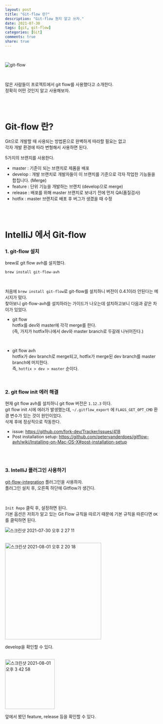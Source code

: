 ```yaml
---
layout: post   
title: "Git-flow 란?"      
description: "Git-flow 뭔지 알고 쓰자."  
date: 2021-07-30
tags: [git, git-flow]  
categories: [Git]  
comments: true  
share: true
---  
```


<br />     

![git-flow](https://user-images.githubusercontent.com/33855307/127602165-ac0ce9e1-fa18-46c0-8345-68e63865ef9e.png)

<br />   

많은 사람들이 프로젝트에서 git flow를 사용했다고 소개한다.      
정확히 어떤 것인지 알고 사용해보자.


<br />     
<br />         


# Git-flow 란?
Git으로 개발할 때 사용되는 방법론으로 완벽하게 따라할 필요는 없고     
각자 개발 환경에 따라 변형해서 사용하면 된다.

5가지의 브랜치를 사용한다.
* master : 기준이 되는 브랜치로 제품을 배포
* develop : 개발 브랜치로 개발자들이 이 브랜치를 기준으로 각자 작업한 기능들을 합칩니다. (Merge)
* feature : 단위 기능을 개발하는 브랜치 (develop으로 merge)
* release : 배포를 위해 master 브랜치로 보내기 전에 먼저 QA(품질검사)
* hotfix : master 브랜치로 배포 후 버그가 생겼을 때 수정

<br />         
<br />         

# IntelliJ 에서 Git-flow        

### 1. git-flow 설치      

brew로 git flow avh를 설치했다.
```
brew install git-flow-avh
```

<br />   


처음에 `brew install git-flow`로 git-flow를 설치하니 버전이 0.4.1이라 안된다는 메시지가 떴다.     
찾아보니 git-flow-avh를 설치하라는 가이드가 나오는데 설치하고보니 다음과 같은 차이가 있었다.      

* git flow     
hotfix를 dev와 master에 각각 merge를 한다.     
(즉, 가지가 hotfix하나에서 dev와 master branch로 두갈래 나뉘어진다.)     
<br />      
  
* git flow avh    
hotfix가 dev branch로 merge되고, hotfix가 merge된 dev branch를 master branch에 머지한다.      
즉, `hotfix > dev > master` 순이다.      
  

<br />   

### 2. git flow init 에러 해결    

현재 git flow avh를 설치하니 git flow 버전은 `1.12.3` 이다.       
git flow init 시에 에러가 발생했는데, `~/.gitflow_export` 에 `FLAGS_GET_OPT_CMD` 환경 변수가 있는 것이 원인이었다.       
삭제 후에 정상적으로 작동한다.       

* issue: <https://github.com/fork-dev/Tracker/issues/418>    
* Post installation setup: <https://github.com/petervanderdoes/gitflow-avh/wiki/Installing-on-Mac-OS-X#post-installation-setup>    


<br />      
<br />     

### 3. IntelliJ 플러그인 사용하기    

[git-flow-integration](https://plugins.jetbrains.com/plugin/7315-git-flow-integration) 플러그인을 사용하자.    
플러그인 설치 후, 오른쪽 하단에 Gitflow가 생긴다.        


<br />     

`Init Repo` 클릭 후, 설정하면 된다.      
기본 옵션은 저희가 알고 있는 Git Flow 규칙을 따르기 때문에 기본 규칙을 따른다면 `OK`를 클릭하면 된다.   

![스크린샷 2021-07-30 오후 2 27 11](https://user-images.githubusercontent.com/33855307/127607349-377ccec5-b666-42fd-a674-688a77e2fbc6.png)


<br />    

<img width="316" alt="스크린샷 2021-08-01 오후 2 20 18" src="https://user-images.githubusercontent.com/33855307/127760133-f96e1642-07af-4794-a302-30d306c6f4b7.png">     

develop을 확인할 수 있다.  


<br />     


<img width="163" alt="스크린샷 2021-08-01 오후 3 42 58" src="https://user-images.githubusercontent.com/33855307/127761924-12982227-a618-4d18-b458-e95f9169be94.png">   

앞에서 봤던 feature, release 등을 확인할 수 있다.    

<br />  

